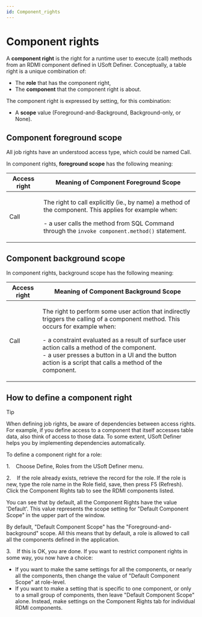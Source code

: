 ```yaml
---
id: Component_rights
---
```


# Component rights

A **component right** is the right for a runtime user to execute (call) methods from an RDMI component defined in USoft Definer.
Conceptually, a table right is a unique combination of:

- The **role** that has the component right,
- The **component** that the component right is about.

The component right is expressed by setting, for this combination:

- A **scope** value (Foreground-and-Background, Background-only, or None).

## Component foreground scope

All job rights have an understood access type, which could be named Call.

In component rights, **foreground scope** has the following meaning:

|**Access right**|**Meaning of Component Foreground Scope**|
|--------|--------|
|Call    |<p>The right to call explicitly (ie., by name) a method of the component. This applies for example when:</p><p>- a user calls the method from SQL Command through the				`invoke component.method()`				statement.<br/></p>|



## Component background scope

In component rights, background scope has the following meaning:

|**Access right**|**Meaning of Component Background Scope**|
|--------|--------|
|Call    |<p>The right to perform some user action that indirectly triggers the calling of a component method. This occurs for example when:</p><p>- a constraint evaluated as a result of surface user action calls a method of the component.<br/>- a user presses a button in a UI and the button action is a script that calls a method of the component.<br/></p>|



## How to define a component right

> [!TIP]
> When defining job rights, be aware of dependencies between access rights. For example, if you define access to a component that itself accesses table data, also think of access to those data. To some extent, USoft Definer helps you by implementing dependencies automatically.

To define a component right for a role:

1.    Choose Define, Roles from the USoft Definer menu.

2.    If the role already exists, retrieve the record for the role. If the role is new, type the role name in the Role field, save, then press F5 (Refresh). Click the Component Rights tab to see the RDMI components listed.

You can see that by default, all the Component Rights have the value 'Default'. This value represents the scope setting for "Default Component Scope" in the upper part of the window.

By default, "Default Component Scope" has the "Foreground-and-background" scope. All this means that by default, a role is allowed to call all the components defined in the application.

3.    If this is OK, you are done. If you want to restrict component rights in some way, you now have a choice:

- If you want to make the same settings for all the components, or nearly all the components, then change the value of "Default Component Scope" at role-level.
- If you want to make a setting that is specific to one component, or only to a small group of components, then leave "Default Component Scope" alone. Instead, make settings on the Component Rights tab for individual RDMI components.